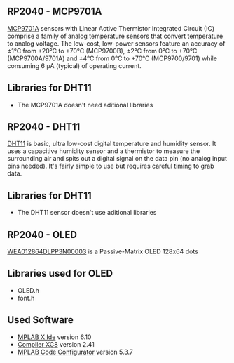 ## RP2040 - MCP9701A
[MCP9701A](https://store.comet.bg/Catalogue/Product/5003942/) sensors with Linear Active Thermistor Integrated Circuit
(IC) comprise a family of analog temperature sensors that convert temperature to analog voltage.
The low-cost, low-power sensors feature an accuracy of ±1°C from +20°C to +70°C (MCP9700B), ±2°C from
0°C to +70°C (MCP9700A/9701A) and ±4°C from 0°C to +70°C (MCP9700/9701) while consuming 6 µA (typical) of operating current.

## Libraries for DHT11
- The MCP9701A doesn't need aditional libraries
 
## RP2040 - DHT11
[DHT11](https://store.comet.bg/Catalogue/Product/50012/) is basic, ultra low-cost digital temperature and humidity sensor. 
It uses a capacitive humidity sensor and a thermistor to measure the surrounding air and spits out a digital signal on the data pin 
(no analog input pins needed). It's fairly simple to use but requires careful timing to grab data.

## Libraries for DHT11
- The DHT11 sensor doesn't use aditional libraries

## RP2040 - OLED
[WEA012864DLPP3N00003](https://store.comet.bg/download-file.php?id=21553) is a Passive-Matrix OLED 128x64 dots

## Libraries used for OLED
- OLED.h
- font.h  

## Used Software
- [MPLAB X Ide](https://www.microchip.com/en-us/tools-resources/develop/mplab-x-ide) version 6.10
- [Compiler XC8](https://www.microchip.com/en-us/tools-resources/develop/mplab-xc-compilers/downloads-documentation) version 2.41
- [MPLAB Code Configurator](https://www.microchip.com/en-us/tools-resources/configure/mplab-code-configurator) version 5.3.7